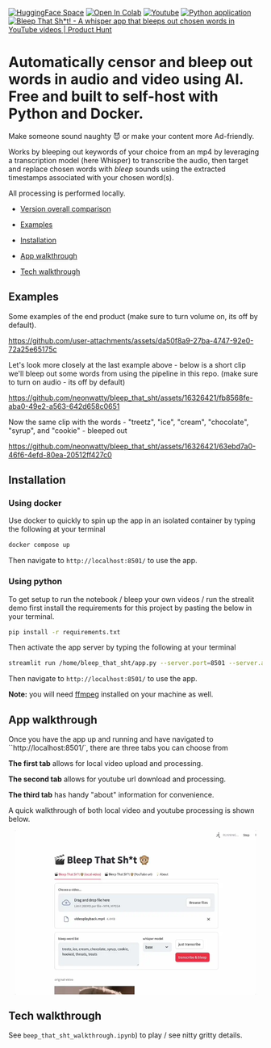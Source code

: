 <a href="https://huggingface.co/spaces/neonwatty/bleep_that_sht" target="_parent"><img src="https://img.shields.io/badge/🤗-HuggingFace%20Space-cyan.svg" alt="HuggingFace Space"/></a>
<a href="https://colab.research.google.com/github/jermwatt/bleep_that_sht/blob/main/beep_that_sht_walkthrough.ipynb" target="_parent"><img src="https://colab.research.google.com/assets/colab-badge.svg" alt="Open In Colab"/></a> <a href="https://www.youtube.com/watch?v=U8Ki9dD3HF0" target="_parent"><img src="https://badges.aleen42.com/src/youtube.svg" alt="Youtube"/></a>
[![Python application](https://github.com/neonwatty/bleep_that_sht/actions/workflows/python-app.yml/badge.svg)](https://github.com/neonwatty/bleep_that_sht/actions/workflows/python-app.yml/python-app.yml) <a href="https://www.producthunt.com/posts/bleep-that-sh-t?embed=true&utm_source=badge-featured&utm_medium=badge&utm_souce=badge-bleep&#0045;that&#0045;sh&#0045;t" target="_parent"><img src="https://api.producthunt.com/widgets/embed-image/v1/featured.svg?post_id=470378&theme=light" alt="Bleep&#0032;That&#0032;Sh&#0042;t&#0033; - A&#0032;whisper&#0032;app&#0032;that&#0032;bleeps&#0032;out&#0032;chosen&#0032;words&#0032;in&#0032;YouTube&#0032;videos | Product Hunt" style="width: 250px; height: 45px;" /></a>

# Automatically censor and bleep out words in audio and video using AI. Free and built to self-host with Python and Docker.

Make someone sound naughty 😈 or make your content more Ad-friendly.

Works by bleeping out keywords of your choice from an mp4 by leveraging a transcription model (here Whisper) to transcribe the audio, then target and replace chosen words with _bleep_ sounds using the extracted timestamps associated with your chosen word(s).

All processing is performed locally.

- [Version overall comparison](#version-overall-comparison)

- [Examples](#examples)
- [Installation](#installation)
- [App walkthrough](#app-walkthrough)
- [Tech walkthrough](#tech-walkthrough)

## Examples

Some examples of the end product (make sure to turn volume on, its off by default).

https://github.com/user-attachments/assets/da50f8a9-27ba-4747-92e0-72a25e65175c

Let's look more closely at the last example above - below is a short clip we'll bleep out some words from using the pipeline in this repo. (make sure to turn on audio - its off by default)

https://github.com/neonwatty/bleep_that_sht/assets/16326421/fb8568fe-aba0-49e2-a563-642d658c0651

Now the same clip with the words - "treetz", "ice", "cream", "chocolate", "syrup", and "cookie" - bleeped out

https://github.com/neonwatty/bleep_that_sht/assets/16326421/63ebd7a0-46f6-4efd-80ea-20512ff427c0

## Installation

### Using docker

Use docker to quickly to spin up the app in an isolated container by typing the following at your terminal

```bash
docker compose up
```

Then navigate to `http://localhost:8501/` to use the app.

### Using python

To get setup to run the notebook / bleep your own videos / run the strealit demo first install the requirements for this project by pasting the below in your terminal.

```bash
pip install -r requirements.txt
```

Then activate the app server by typing the following at your terminal

```bash
streamlit run /home/bleep_that_sht/app.py --server.port=8501 --server.address=0.0.0.0
```

Then navigate to `http://localhost:8501/` to use the app.

**Note:** you will need [ffmpeg](https://www.ffmpeg.org/download.html) installed on your machine as well.

## App walkthrough

Once you have the app up and running and have navigated to ``http://localhost:8501/`, there are three tabs you can choose from

**The first tab** allows for local video upload and processing.

**The second tab** allows for youtube url download and processing.

**The third tab** has handy "about" information for convenience.

A quick walkthrough of both local video and youtube processing is shown below.

<p align="center">
<img align="center" src="https://github.com/jermwatt/readme_gifs/blob/main/bleep-that-sht-full.webp" height="325">
</p>

## Tech walkthrough

See `beep_that_sht_walkthrough.ipynb`) to play / see nitty gritty details.
